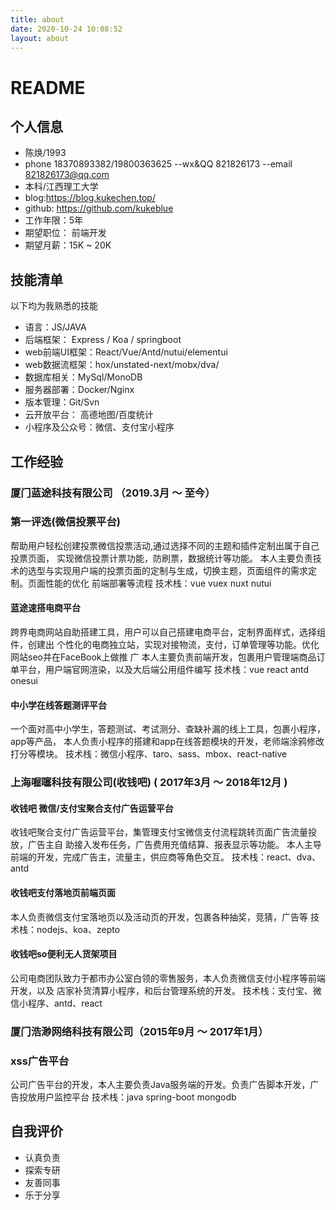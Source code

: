 ```yaml
---
title: about
date: 2020-10-24 10:08:52
layout: about
---
```


# README

## 个⼈信息

- 陈焕/1993
- phone 18370893382/19800363625  --wx&QQ 821826173  --email 821826173@qq.com
- 本科/江⻄理⼯⼤学
- blog:https://blog.kukechen.top/
- github: https://github.com/kukeblue
- ⼯作年限：5年
- 期望职位： 前端开发
- 期望⽉薪：15K ~ 20K


## 技能清单
以下均为我熟悉的技能
- 语⾔：JS/JAVA
- 后端框架： Express / Koa / springboot
- web前端UI框架：React/Vue/Antd/nutui/elementui
- web数据流框架：hox/unstated-next/mobx/dva/ 
- 数据库相关：MySql/MonoDB
- 服务器部署：Docker/Nginx
- 版本管理：Git/Svn
- 云开放平台： ⾼德地图/百度统计
- ⼩程序及公众号：微信、⽀付宝⼩程序


## ⼯作经验

### 厦⻔蓝途科技有限公司 （2019.3⽉ ～ 至今）

###  第一评选(微信投票平台)
帮助用户轻松创建投票微信投票活动,通过选择不同的主题和插件定制出属于自己投票页面，
实现微信投票计票功能，防刷票，数据统计等功能。
本人主要负责技术的选型与实现用户端的投票页面的定制与生成，切换主题，页面组件的需求定制。页面性能的优化
前端部署等流程
技术栈：vue vuex nuxt nutui


#### 蓝途速搭电商平台
跨界电商⽹站⾃助搭建⼯具，⽤户可以⾃⼰搭建电商平台，定制界⾯样式，选择组件，创建出
个性化的电商独立站，实现对接物流，⽀付，订单管理等功能。优化⽹站seo并在FaceBook上做推
⼴
本⼈主要负责前端开发，包裹用户管理端商品订单平台，用户端官网渲染，以及大后端公用组件编写
技术栈：vue react antd onesui

#### 中小学在线答题测评平台
一个面对高中小学生，答题测试、考试测分、查缺补漏的线上工具，包裹小程序，app等产品，
本人负责小程序的搭建和app在线答题模块的开发，老师端涂鸦修改打分等模块。
技术栈：微信小程序、taro、sass、mbox、react-native



### 上海喔噻科技有限公司(收钱吧) ( 2017年3⽉ ～ 2018年12⽉ )
#### 收钱吧 微信/⽀付宝聚合⽀付⼴告运营平台
收钱吧聚合⽀付⼴告运营平台，集管理⽀付宝微信⽀付流程跳转⻚⾯⼴告流量投放，⼴告主⾃
助接⼊发布任务，⼴告费⽤充值结算、报表显示等功能。
本⼈主导前端的开发，完成⼴告主，流量主，供应商等⻆⾊交互。
技术栈：react、dva、antd


#### 收钱吧⽀付落地⻚前端⻚⾯
本⼈负责微信⽀付宝落地⻚以及活动⻚的开发，包裹各种抽奖，竞猜，⼴告等
技术栈：nodejs、koa、zepto 


#### 收钱吧so便利⽆⼈货架项⽬
公司电商团队致⼒于都市办公室⽩领的零售服务，本⼈负责微信⽀付⼩程序等前端开发，以及
店家补货清算⼩程序，和后台管理系统的开发。
技术栈：支付宝、微信小程序、antd、react


### 厦⻔浩渺⽹络科技有限公司（2015年9⽉ ～ 2017年1⽉）
### xss⼴告平台
公司⼴告平台的开发，本⼈主要负责Java服务端的开发。负责广告脚本开发，广告投放用户监控平台
技术栈：java spring-boot mongodb 

## ⾃我评价
- 认真负责
- 探索专研
- 友善同事
- 乐于分享





